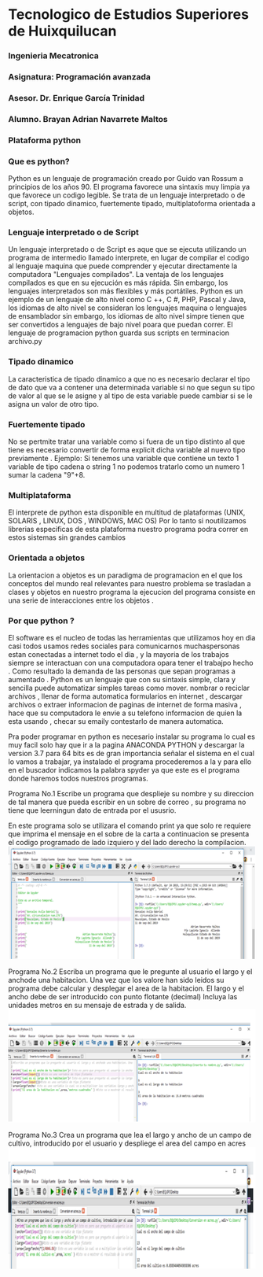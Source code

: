 # Tecnologico de Estudios Superiores de Huixquilucan
### Ingenieria Mecatronica
### Asignatura: Programación avanzada
### Asesor. Dr. Enrique García Trinidad
### Alumno. Brayan Adrian Navarrete Maltos

### Plataforma python
### Que es python?
Python es un lenguaje de programación creado por Guido van Rossum a principios de los años 90. 
El programa favorece una sintaxis muy limpia ya que favorece un codigo legible. Se trata de un lenguaje interpretado o de script, con tipado dinamico, fuertemente tipado, multiplatoforma orientada a objetos.

### Lenguaje interpretado o de Script
Un lenguaje interpretado o de Script es aque que se ejecuta utilizando un programa de intermedio llamado interprete, en lugar de compilar el codigo al lenguaje maquina que puede comprender y ejecutar directamente la computadora "Lenguajes compilados".
La ventaja de los lenguajes compilados es que en su ejecución es más rápida.
Sin embargo, los lenguajes interpretados son más flexibles y más portátiles. Python es un ejemplo de un lenguaje de alto nivel como C ++, C #, PHP, Pascal y Java, los idiomas de alto nivel se consideran los lenguajes maquina o lenguajes de ensamblador sin embargo, los idiomas de alto nivel simpre tienen que ser convertidos a lenguajes de bajo nivel poara que puedan correr.
El lenguaje de programacion python guarda sus scripts en terminacion archivo.py

### Tipado dinamico
La caracteristica de tipado dinamico  a que no es necesario declarar  el tipo de dato que va a contener una determinada variable  si no que segun su tipo  de valor al que se le asigne y al tipo de esta variable puede cambiar si se le asigna un valor de otro tipo.

### Fuertemente tipado 
No se pertmite tratar una variable  como si fuera de un tipo distinto al que tiene es necesario convertir de forma explicit dicha variable al nuevo tipo previamente .
Ejemplo: Si tenemos una variable que contiene un texto 1 variable de tipo cadena o string 1 no podemos tratarlo como un numero 1 sumar la cadena "9"+8.

### Multiplataforma 
El interprete de python esta disponible en multitud de plataformas  (UNIX, SOLARIS , LINUX, DOS , WINDOWS, MAC OS) Por lo tanto si noutilizamos librerias especificas de esta plataforma nuestro programa podra correr  en estos sistemas sin grandes cambios 

### Orientada a objetos
La orientacion a objetos es un paradigma de programacion en el que los conceptos del mundo real relevantes para nuestro problema se trasladan a clases y objetos en nuestro programa la ejecucion del programa consiste en una serie de interacciones entre los objetos .

### Por que python ?
El software es el nucleo de todas las herramientas que utilizamos hoy en dia casi todos usamos redes sociales para comunicarnos muchaspersonas estan conectadas a internet todo el dia , y la mayoria de los trabajos siempre se interactuan con una computadora  opara tener el trabajpo hecho . Como resultado la demanda de las personas que sepan programas a aumentado .
Python es un lenguaje que con su sintaxis simple, clara y sencilla puede automatizar simples tareas como mover. nombrar o reciclar archivos , llenar de forma automatica formularios en internet , descargar archivos o extraer informacion de paginas de internet de forma masiva , hace que su computadora le envie a su telefono informacion de quien la esta usando , checar su emaily contestarlo de manera automatica.

Pra poder programar en python es necesario instalar su programa lo cual es muy facil solo hay que ir a la pagina ANACONDA PYTHON y descargar la  version  3.7 para 64 bits es de gran importancia señalar el sistema  en el cual lo vamos a trabajar, ya instalado el programa procederemos a la  y para ello en el buscador indicamos la palabra spyder ya que este es el programa donde haremos todos nuestros programas.

Programa No.1 
Escribe un programa que desplieje su nombre y su direccion de tal manera que pueda escribir en un sobre de correo , su programa no tiene que leerningun dato de entrada por el ususrio.

En este programa solo se utilizara el comando print ya que solo re requiere que imprima el mensaje en el sobre  de la carta a continuacion se presenta el codigo programado de lado izquiero y del lado derecho la compilacion.
<img src="1 py.png" />

Programa No.2
Escriba un programa que le pregunte al usuario el largo y el anchode una habitacion. Una vez que los valore han sido leidos su programa debe calcular y desplegar el area de la habitacion. El largo y el ancho debe de ser introducido con punto flotante (decimal) Incluya las unidades metros en su mensaje de estrada y de salida.
<img src="2 py.png" />

Programa No.3
Crea un programa que lea el largo y ancho de un campo de cultivo, introducido por el usuario y despliege el area del campo en acres
<img src="3 py.png" />


